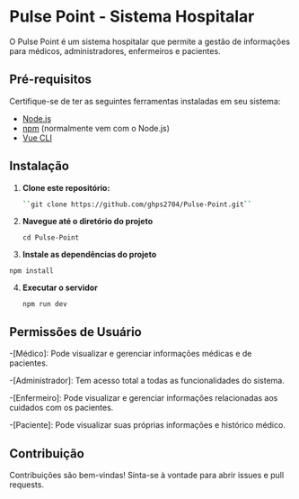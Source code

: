 # Pulse Point - Sistema Hospitalar

O Pulse Point é um sistema hospitalar que permite a gestão de informações para médicos, administradores, enfermeiros e pacientes.

## Pré-requisitos

Certifique-se de ter as seguintes ferramentas instaladas em seu sistema:

- [Node.js](https://nodejs.org/)
- [npm](https://www.npmjs.com/) (normalmente vem com o Node.js)
- [Vue CLI](https://cli.vuejs.org/)

## Instalação

1. **Clone este repositório:**

   ```bash
   ``git clone https://github.com/ghps2704/Pulse-Point.git``

2. **Navegue até o diretório do projeto**

   ``cd Pulse-Point``
3. **Instale as dependências do projeto**

  ``npm install``

4. **Executar o servidor**

   ``npm run dev``

## Permissões de Usuário
-[Médico]:
Pode visualizar e gerenciar informações médicas e de pacientes.

-[Administrador]:
Tem acesso total a todas as funcionalidades do sistema.

-[Enfermeiro]:
Pode visualizar e gerenciar informações relacionadas aos cuidados com os pacientes.

-[Paciente]:
Pode visualizar suas próprias informações e histórico médico.

## Contribuição
Contribuições são bem-vindas! Sinta-se à vontade para abrir issues e pull requests.
